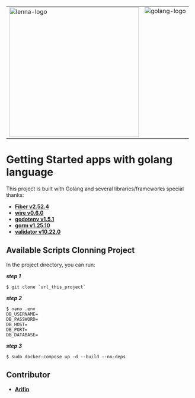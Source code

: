 <table>
  <tr>
    <td valign="top"><img src="https://lenna.ai/wp-content/uploads/2023/02/logo-lenna-1-1-gambar-01.png" alt="lenna-logo" width="350"></td>
    <td valign="top"><img src="https://www.freecodecamp.org/news/content/images/2021/10/golang.png" alt="golang-logo"></td>
  </tr>
</table>


# Getting Started apps with golang language

This project is built with Golang and several libraries/frameworks
special thanks:
- **[Fiber v2.52.4](https://github.com/gofiber/fiber)**
- **[wire v0.6.0](https://github.com/google/wirer)**
- **[godotenv v1.5.1](https://github.com/joho/godotenv)**
- **[gorm v1.25.10](https://gorm.io/index.html)**
- **[validator v10.22.0](https://github.com/go-playground/validator)**

## Available Scripts Clonning Project

In the project directory, you can run:

***step 1***
```
$ git clone `url_this_project`
```

***step 2***
```
$ nano .env
DB_USERNAME=
DB_PASSWORD=
DB_HOST=
DB_PORT=
DB_DATABASE=
```

***step 3***
```
$ sudo docker-compose up -d --build --no-deps
```

## Contributor

- **[Arifin](https://mail.google.com/mail/u/0/?tf=cm&fs=1&to=arifingdr@gmail.com)**

